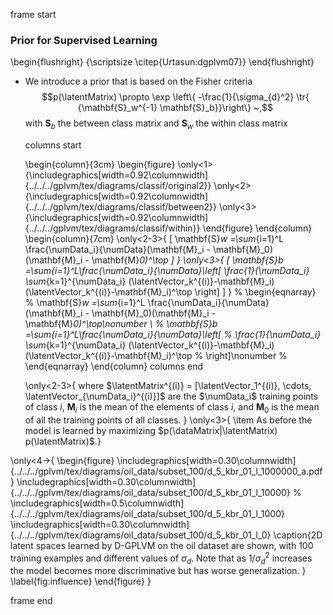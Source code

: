 frame start

### Prior for Supervised Learning

\begin{flushright}
    {\scriptsize \citep{Urtasun:dgplvm07}}
\end{flushright}
-   We introduce a prior that is based on the Fisher criteria
    $$p(\latentMatrix) \propto \exp \left\{ -\frac{1}{\sigma_{d}^2}  \tr{ {\mathbf{S}_w^{-1} \mathbf{S}_b}}\right\} ~,$$
    with $\mathbf{S}_b$ the between class matrix and $\mathbf{S}_w$ the
    within class matrix

    columns start

    \begin{column}{3cm}
          \begin{figure}
            \only<1>{\includegraphics[width=0.92\columnwidth]{../../../gplvm/tex/diagrams/classif/original2}}
            \only<2>{\includegraphics[width=0.92\columnwidth]{../../../gplvm/tex/diagrams/classif/between2}}
            \only<3>{\includegraphics[width=0.92\columnwidth]{../../../gplvm/tex/diagrams/classif/within}}
          \end{figure}
        \end{column}
    \begin{column}{7cm}
          \only<2-3>{
            \[
            \mathbf{S}_w =\sum_{i=1}^L \frac{\numData_i}{\numData}(\mathbf{M}_i - \mathbf{M}_0)(\mathbf{M}_i - \mathbf{M}_0)^\top
            \]
          }
          \only<3>{
            \[
            \mathbf{S}_b =\sum_{i=1}^L\frac{\numData_i}{\numData}\left[
              \frac{1}{\numData_i} \sum_{k=1}^{\numData_i} (\latentVector_k^{(i)}-\mathbf{M}_i)(\latentVector_k^{(i)}-\mathbf{M}_i)^\top
            \right]
            \]
          }
          % \begin{eqnarray}
          %   \mathbf{S}_w =\sum_{i=1}^L \frac{\numData_i}{\numData}(\mathbf{M}_i - \mathbf{M}_0)(\mathbf{M}_i - \mathbf{M}_0)^\top\nonumber \\
          %   \mathbf{S}_b =\sum_{i=1}^L\frac{\numData_i}{\numData}\left[
          %     \frac{1}{\numData_i} \sum_{k=1}^{\numData_i} (\latentVector_k^{(i)}-\mathbf{M}_i)(\latentVector_k^{(i)}-\mathbf{M}_i)^\top
          %   \right]\nonumber
          % \end{eqnarray}
        \end{column}
    columns end

    \only<2-3>{
        where $\latentMatrix^{(i)} = [\latentVector_1^{(i)}, \cdots, \latentVector_{\numData_i}^{(i)}]$ are the $\numData_i$ training points
        of class $i$, $\mathbf{M}_i$ is the mean of the elements of class $i$, and $\mathbf{M}_0$ is the mean
        of all the training points of all classes. } \only<3>{
      \item As before the model is learned by maximizing $p(\dataMatrix|\latentMatrix) p(\latentMatrix)$.}

\only<4->{
  \begin{figure}
    \includegraphics[width=0.30\columnwidth]{../../../gplvm/tex/diagrams/oil_data/subset_100/d_5_kbr_01_l_1000000_a.pdf}
    \includegraphics[width=0.30\columnwidth]{../../../gplvm/tex/diagrams/oil_data/subset_100/d_5_kbr_01_l_10000}
    % \includegraphics[width=0.5\columnwidth]{../../../gplvm/tex/diagrams/oil_data/subset_100/d_5_kbr_01_l_1000}
    \includegraphics[width=0.30\columnwidth]{../../../gplvm/tex/diagrams/oil_data/subset_100/d_5_kbr_01_l_0}
    \caption{2D latent spaces learned by D-GPLVM on the oil dataset
      are shown, with 100 training examples and different values of
      $\sigma_{d}$.  Note that as $1 / \sigma_{d}^2$ increases the
      model becomes more discriminative but has worse generalization.
    }
    \label{fig:influence}
  \end{figure}
}

frame end
